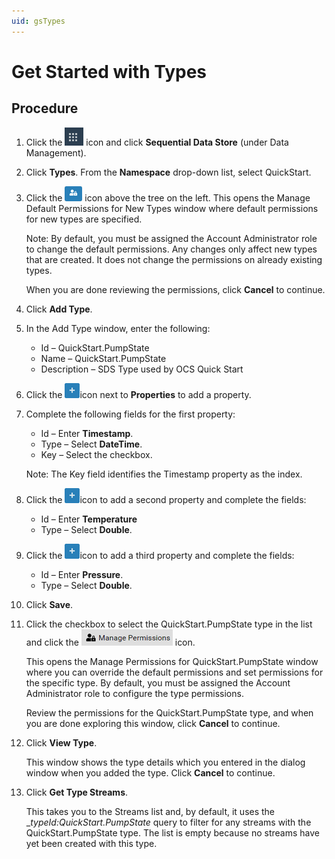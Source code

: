 ```yaml
---
uid: gsTypes
---
```


# Get Started with Types



## Procedure

1. Click the ![Menu icon](images\menu-icon.png) icon and click **Sequential Data Store** (under Data Management).

1. Click **Types**. From the **Namespace** drop-down list, select QuickStart.

1. Click the ![Manage Default Type Permissions icon](images\ManageDefaultIcon.png) icon above the tree on the left. 
   This opens the Manage Default Permissions for New Types window where default permissions for new types are specified. 

   Note: By default, you must be assigned the Account Administrator role to change the default permissions. Any changes only affect new types that are created. It does not change the permissions on already existing types. 

   When you are done reviewing the permissions, click **Cancel** to continue.

1. Click **Add Type**.

1. In the Add Type window, enter the following:

   - Id &ndash; QuickStart.PumpState
   - Name &ndash; QuickStart.PumpState
   - Description &ndash; SDS Type used by OCS Quick Start

1. Click the ![Properties icon](images\PropertiesPlusIcon.png)icon next to **Properties** to add a property.

1. Complete the following fields for the first property:
   - Id &ndash; Enter **Timestamp**.
   - Type &ndash; Select **DateTime**. 
   - Key &ndash; Select the checkbox.
   
   Note: The Key field identifies the Timestamp property as the index.
   
1. Click the ![Properties icon](images\PropertiesPlusIcon.png)icon to add a second property and complete the fields:
   - Id &ndash; Enter **Temperature**
   - Type &ndash; Select **Double**.
   
1. Click the ![Properties icon](images\PropertiesPlusIcon.png)icon to add a third property and complete the fields:

   - Id &ndash; Enter **Pressure**.
   - Type &ndash; Select **Double**.

1. Click **Save**.

1. Click the checkbox to select the QuickStart.PumpState type in the list and click the ![Manage Permissions icon](images/manage-permissions-icon.png) icon.

    This opens the Manage Permissions for QuickStart.PumpState window where you can override the default permissions and set permissions for the specific type. By default, you must be assigned the Account Administrator role to configure the type permissions.

    Review the permissions for the QuickStart.PumpState type, and when you are done exploring this window, click **Cancel** to continue. 

1. Click **View Type**.

   This window shows the type details which you entered in the dialog window when you added the type. Click **Cancel** to continue.

1. Click **Get Type Streams**.

   This takes you to the Streams list and, by default, it uses the _*typeId:QuickStart.PumpState* query to filter for any streams with the QuickStart.PumpState type. The list is empty because no streams have yet been created with this type.
   
